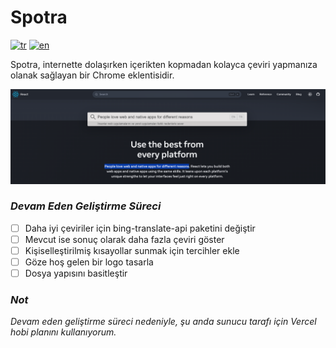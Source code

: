 # Spotra

[![tr](https://img.shields.io/badge/lang-tr-blue.svg)](https://github.com/emirhansirkeci/spotra/blob/main/README-tr.md)
[![en](https://img.shields.io/badge/lang-en-red.svg)](https://github.com/emirhansirkeci/spotra/blob/main/README.md)

Spotra, internette dolaşırken içerikten kopmadan kolayca çeviri yapmanıza olanak sağlayan bir Chrome eklentisidir.

![Spotra example screenshot](./spotra-example.png?raw=true "Spotra")

### _Devam Eden Geliştirme Süreci_

- [ ] Daha iyi çeviriler için bing-translate-api paketini değiştir
- [ ] Mevcut ise sonuç olarak daha fazla çeviri göster
- [ ] Kişiselleştirilmiş kısayollar sunmak için tercihler ekle
- [ ] Göze hoş gelen bir logo tasarla
- [ ] Dosya yapısını basitleştir

### _Not_

_Devam eden geliştirme süreci nedeniyle, şu anda sunucu tarafı için Vercel hobi planını kullanıyorum._

